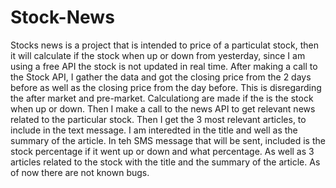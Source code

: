 # Stock-News
Stocks news is a project that is intended to price of a  particulat stock, then it will calculate if the stock when up or down from yesterday, since I am using a free API the stock is not updated in real time. After making a call to the Stock API, I gather the data and got the closing price from the 2 days before as well as the closing price from the day before. This is disregarding the after market and pre-market. Calculationg are made if the is the stock when up or down. Then I make a call to the news API to get relevant news related to the particular stock. Then I get the 3 most relevant articles, to include in the text message. I am interedted in the title and well as the summary of the article. In teh SMS message that will be sent, included is the stock percentage if it went up or down and what percentage. As well as 3 articles related to the stock with the title and the summary of the article. As of now there are not known bugs. 
